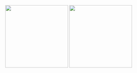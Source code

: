 <!---
- 👋 Hi, I’m @oribraun
- 👀 I’m interested in ...
- 🌱 I’m currently learning ...
- 💞️ I’m looking to collaborate on ...
- 📫 How to reach me ...
--->

<!---
oribraun/oribraun is a ✨ special ✨ repository because its `README.md` (this file) appears on your GitHub profile.
You can click the Preview link to take a look at your changes.
--->

<div>
   <img height="200em" src="https://github-readme-stats.vercel.app/api/top-langs/?username=oribraun&layout=compact&theme=buefy&langs_count=12" />
   <img height="200em" src="https://github-readme-stats.vercel.app/api?username=oribraun&show_icons=true&theme=buefy" />
</div>  
